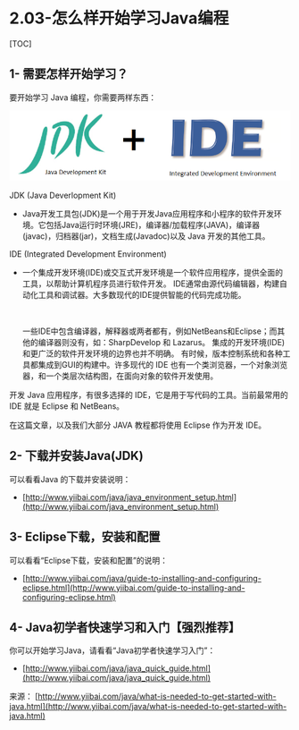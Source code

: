 # 2.03-怎么样开始学习Java编程

[TOC]

## 1- 需要怎样开始学习？

要开始学习 Java 编程，你需要两样东西：

![img](images/1-160221113TE51.png)

JDK (Java Deverlopment Kit)

- Java开发工具包(JDK)是一个用于开发Java应用程序和小程序的软件开发环境。它包括Java运行时环境(JRE)，编译器/加载程序(JAVA)，编译器(javac)，归档器(jar)，文档生成(Javadoc)以及 Java 开发的其他工具。

IDE (Integrated Development Environment)

- 一个集成开发环境(IDE)或交互式开发环境是一个软件应用程序，提供全面的工具，以帮助计算机程序员进行软件开发。 IDE通常由源代码编辑器，构建自动化工具和调试器。大多数现代的IDE提供智能的代码完成功能。

  ​

  一些IDE中包含编译器，解释器或两者都有，例如NetBeans和Eclipse；而其他的编译器则没有，如：SharpDevelop 和 Lazarus。 集成的开发环境(IDE)和更广泛的软件开发环境的边界也并不明确。 有时候，版本控制系统和各种工具都集成到GUI的构建中。许多现代的 IDE 也有一个类浏览器，一个对象浏览器，和一个类层次结构图，在面向对象的软件开发使用。

开发 Java 应用程序，有很多选择的 IDE，它是用于写代码的工具。当前最常用的 IDE 就是 Eclipse 和 NetBeans。

在这篇文章，以及我们大部分 JAVA 教程都将使用 Eclipse 作为开发 IDE。

## 2- 下载并安装Java(JDK)

可以看看Java 的下载并安装说明：

- [http://www.yiibai.com/java/java_environment_setup.html](http://www.yiibai.com/java_environment_setup.html)

## 3- Eclipse下载，安装和配置

可以看看“Eclipse下载，安装和配置”的说明：

- [http://www.yiibai.com/java/guide-to-installing-and-configuring-eclipse.html](http://www.yiibai.com/guide-to-installing-and-configuring-eclipse.html)

## 4- Java初学者快速学习和入门【强烈推荐】

你可以开始学习Java，请看看“Java初学者快速学习入门”：

- [http://www.yiibai.com/java/java_quick_guide.html](http://www.yiibai.com/java/java_quick_guide.html)

来源： [http://www.yiibai.com/java/what-is-needed-to-get-started-with-java.html](http://www.yiibai.com/java/what-is-needed-to-get-started-with-java.html)
